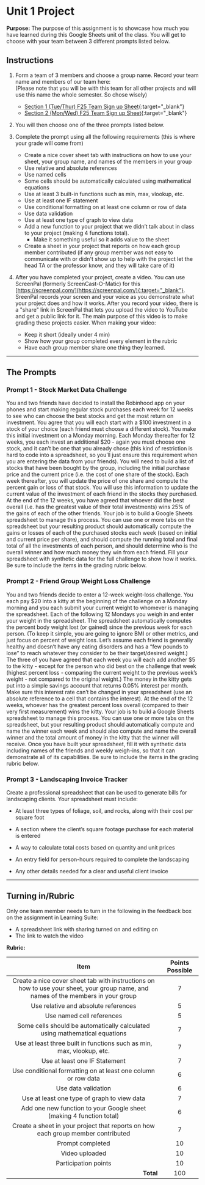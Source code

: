 #  Unit 1 Project

**Purpose:** The purpose of this assignment is to showcase how much you have learned during this Google Sheets unit of the class. You will get to choose with your team between 3 different prompts listed below.

## Instructions

1. Form a team of 3 members and choose a group name. Record your team name and members of our team here:
</br>(Please note that you will be with this team for all other projects and will use this name the whole semester. So chose wisely)

   - [Section 1 (Tue/Thur) F25 Team Sign up Sheet](https://docs.google.com/spreadsheets/d/12VCbgRsAJrJWk5hbK98ahBvKskItZlTTD7nFtJCSJCM/edit?gid=2018473579#gid=2018473579){:target="_blank"}
   - [Section 2 (Mon/Wed) F25 Team Sign up Sheet](https://docs.google.com/spreadsheets/d/1PwaCFo-o9sOVHv4-ttZSH_Glckj8CqV-4SZ03U7sJzw/edit?gid=2018473579#gid=2018473579){:target="_blank"}

2. You will then choose one of the three prompts listed below.

3. Complete the prompt using all the following requirements (this is where your grade will come from)

   - Create a nice cover sheet tab with instructions on how to use your sheet, your group name, and names of the members in your group
   - Use relative and absolute references
   - Use named cells
   - Some cells should be automatically calculated using mathematical equations
   - Use at least 3 built-in functions such as min, max, vlookup, etc.
   - Use at least one IF statement
   - Use conditional formatting on at least one column or row of data
   - Use data validation
   - Use at least one type of graph to view data
   - Add a new function to your project that we didn’t talk about in class to your project  (making 4 functions total).
        - Make it something useful so it adds value to the sheet
   - Create a sheet in your project that reports on how each group member contributed (if any group member was not easy to communicate with or didn't show up to help with the project let the head TA or the professor know, and they will take care of it)

4. After you have completed your project, create a video. You can use ScreenPal (formerly ScreenCast-O-Matic) for this [https://screenpal.com/](https://screenpal.com/){:target="_blank"}. SreenPal records your screen and your voice as you demonstrate what your project does and how it works. After you record your video, there is a "share" link in ScreenPal that lets you upload the video to YouTube and get a public link for it.  The main purpose of this video is to make grading these projects easier. When making your video:
   - Keep it short (ideally under 4 min)
   - Show how your group completed every element in the rubric
   - Have each group member share one thing they learned. 

---

## The Prompts

### Prompt 1 - Stock Market Data Challenge
You and two friends have decided to install the Robinhood app on your phones and start making regular stock purchases each week for 12 weeks to see who can choose the best stocks and get the most return on investment. You agree that you will each start with a $100 investment in a stock of your choice (each friend must choose a different stock). You make this initial investment on a Monday morning. Each Monday thereafter for 12 weeks, you each invest an additional $20 - again you must choose one stock, and it can’t be one that you already chose (this kind of restriction is hard to code into a spreadsheet, so you’ll just ensure this requirement when you are entering the data from your friends).  You will need to build a list of stocks that have been bought by the group, including the initial purchase price and the current price (i.e. the cost of one share of the stock). Each week thereafter, you will update the price of one share and compute the percent gain or loss of that stock. You will use this information to update the current value of the investment of each friend in the stocks they purchased. At the end of the 12 weeks, you have agreed that whoever did the best overall (i.e. has the greatest value of their total investments) wins 25% of the gains of each of the other friends. Your job is to build a Google Sheets spreadsheet to manage this process. You can use one or more tabs on the spreadsheet but your resulting product should automatically compute the gains or losses of each of the purchased stocks each week (based on initial and current price per share), and should compute the running total and final total of all the investments of each person, and should determine who is the overall winner and how much money they win from each friend. Fill your spreadsheet with synthetic data for the full challenge to show how it works. Be sure to include the items in the grading rubric below.

### Prompt 2 - Friend Group Weight Loss Challenge
You and two friends decide to enter a 12-week weight-loss challenge. You each pay $20 into a kitty at the beginning of the challenge on a Monday morning and you each submit your current weight to whomever is managing the spreadsheet.  Each of the following 12 Mondays you weigh in and enter your weight in the spreadsheet. The spreadsheet automatically computes the percent body weight lost (or gained) since the previous week for each person. (To keep it simple, you are going to ignore BMI or other metrics, and just focus on percent of weight loss. Let’s assume each friend is generally healthy and doesn’t have any eating disorders and has a “few pounds to lose” to reach whatever they consider to be their target/desired weight.)  The three of you have agreed that each week you will each add another $5 to the kitty - except for the person who did best on the challenge that week (highest percent loss - comparing the current weight to the previous week’s weight - not compared to the original weight.) The money in the kitty gets put into a simple savings account that returns 0.05% interest per month. Make sure this interest rate can’t be changed in your spreadsheet (use an absolute reference to a cell that contains the interest). At the end of the 12 weeks, whoever has the greatest percent loss overall (compared to their very first measurement) wins the kitty. Your job is to build a Google Sheets spreadsheet to manage this process. You can use one or more tabs on the spreadsheet, but your resulting product should automatically compute and name the winner each week and should also compute and name the overall winner and the total amount of money in the kitty that the winner will receive. Once you have built your spreadsheet, fill it with synthetic data including names of the friends and weekly weigh-ins, so that it can demonstrate all of its capabilities. Be sure to include the items in the grading rubric below. 

### Prompt 3 - Landscaping Invoice Tracker
Create a professional spreadsheet that can be used to generate bills for landscaping clients. Your spreadsheet must include:

- At least three types of foliage, soil, and rocks, along with their cost per square foot

- A section where the client’s square footage purchase for each material is entered

- A way to calculate total costs based on quantity and unit prices

- An entry field for person-hours required to complete the landscaping

- Any other details needed for a clear and useful client invoice

---

## Turning in/Rubric

Only one team member needs to turn in the following in the feedback box on the assignment in Learning Suite:
   - A spreadsheet link with sharing turned on and editing on
   - The link to watch the video

**Rubric:**

|                                                               Item                                                                | Points Possible |
|:---------------------------------------------------------------------------------------------------------------------------------:|:---------------:|
| Create a nice cover sheet tab with instructions on how to use your sheet, your group name, and names of the members in your group |        7        |
|                                               Use relative and absolute references                                                |        5        |
|                                                     Use named cell references                                                     |        5        |
|                            Some cells should be automatically calculated using mathematical equations                             |        7        |
|                               Use at least three built in functions such as min, max, vlookup, etc.                               |        7        |
|                                                   Use at least one IF Statement                                                   |        7        |
|                                   Use conditional formatting on at least one column or row data                                   |        6        |
|                                                        Use data validation                                                        |        6        |
|                                            Use at least one type of graph to view data                                            |        7        |
|                                Add one new function to your Google sheet (making 4 function total)                                |        6        |
|                         Create a sheet in your project that reports on how each group member contributed                          |        7        |
|                                                         Prompt completed                                                          |       10        |
|                                                          Video uploaded                                                           |       10        |
|                                                       Participation points                                                        |       10        |
|                                          <div style="text-align: right">**Total**</div>                                           |       100       |



